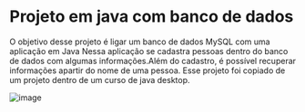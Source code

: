 <h1>Projeto em java com banco de dados </h1>

<p>O objetivo desse projeto é ligar um banco de dados MySQL com uma aplicação em Java
Nessa aplicação se cadastra pessoas dentro do banco de dados com algumas informações.Além do cadastro, é possível recuperar informações apartir do nome de uma pessoa.
Esse projeto foi copiado de um projeto dentro de um curso de java desktop.</p>

![image](https://github.com/user-attachments/assets/d94a5fb6-de7e-46bc-9bfe-f429ab612c8b)
